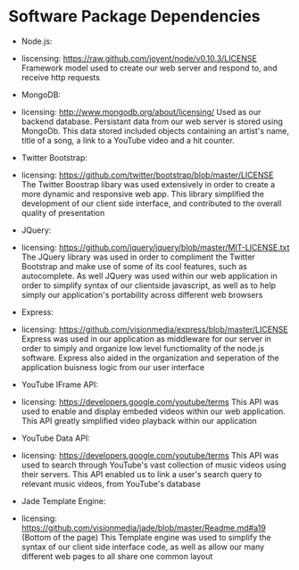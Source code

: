 Software Package Dependencies
=============================

- Node.js:
- liscensing: https://raw.github.com/joyent/node/v0.10.3/LICENSE
Framework model used to create our web server and respond to, and receive http requests

- MongoDB:
- licensing: http://www.mongodb.org/about/licensing/
Used as our backend database. Persistant data from our web server is stored using MongoDb. This data stored
included objects containing an artist's name, title of a song, a link to a YouTube video and a hit counter.
 
- Twitter Bootstrap:
- licensing: https://github.com/twitter/bootstrap/blob/master/LICENSE
The Twitter Boostrap libary was used extensively in order to create a more dynamic and responsive web app.
This library simplified the development of our client side interface, and contributed to the overall quality
of presentation

- JQuery:
- licensing: https://github.com/jquery/jquery/blob/master/MIT-LICENSE.txt
The JQuery library was used in order to compliment the Twitter Bootstrap and make use of some of its cool features,
such as autocomplete. As well JQuery was used within our web application in order to simplify syntax of our 
clientside javascript, as well as to help simply our application's portability across different web browsers

- Express:
- licensing: https://github.com/visionmedia/express/blob/master/LICENSE
Express was used in our application as  middleware for our server in order to simply and organize low level 
functiomality of the node.js software. Express also aided in the organization and seperation of the application
buisness logic from our user interface 

- YouTube IFrame API:
- licensing: https://developers.google.com/youtube/terms
This API was used to enable and display embeded videos within our web application. This API greatly simplified
video playback within our application

- YouTube Data API:
- licensing: https://developers.google.com/youtube/terms
This API was used to search through YouTube's vast collection of music videos using their servers. This API
enabled us to link a user's search query to relevant music videos, from YouTube's database

- Jade Template Engine:
- licensing: https://github.com/visionmedia/jade/blob/master/Readme.md#a19 (Bottom of the page)
This Template engine was used to simplify the syntax of our client side interface code, as well as allow our many different web pages
to all share one common layout
